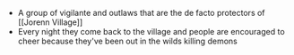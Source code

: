 - A group of vigilante and outlaws that are the de facto protectors of [[Jorenn Village]]
- Every night they come back to the village and people are encouraged to cheer because they've been out in the wilds killing demons